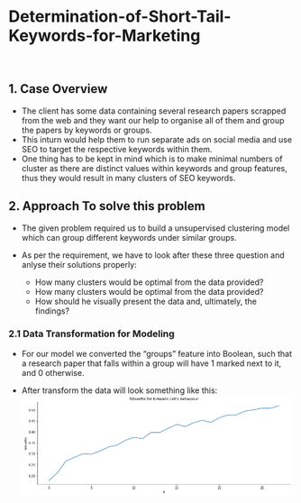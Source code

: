 # __Determination-of-Short-Tail-Keywords-for-Marketing__
 
<br/>

## 1. __Case Overview__
  
- The client has some data containing several research papers scrapped from the web and they want our help to organise all of them and group the papers by keywords or groups.<br/>
- This inturn would help them to run separate ads on social media and use SEO to target the respective keywords within them.<br/>
- One thing has to be kept in mind which is to make minimal numbers of cluster as there are distinct values within keywords and group features, thus they would result in many clusters of SEO keywords. <br/>

## 2. __Approach To solve this problem__

- The given problem required us to build a unsupervised clustering model which can group different keywords under similar groups.

- As per the requirement, we have to look after these three question and anlyse their solutions properly:<br/>
  
  - How many clusters would be optimal from the data provided?
  - How many clusters would be optimal from the data provided?
  - How should he visually present the data and, ultimately, the findings?  
  
### 2.1 Data Transformation for Modeling
  
- For our model we converted the “groups” feature into Boolean, such that a research paper that falls within a group will have 1 marked next to it, and 0 otherwise.<br/>
  
- After transform the data will look something like this:<br/>
!['Transformed Data'](https://github.com/akhilkapil/Determination-of-Short-Tail-Keywords-for-Marketing/blob/main/output_20_0.png)
